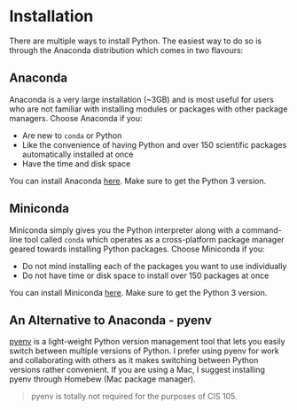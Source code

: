 # Installation

There are multiple ways to install Python. The easiest way to do so is through the Anaconda distribution which comes in two flavours:

## Anaconda

Anaconda is a very large installation \(~3GB\) and is most useful for users who are not familiar with installing modules or packages with other package managers. Choose Anaconda if you:

* Are new to `conda` or Python
* Like the convenience of having Python and over 150 scientific packages automatically installed at once
* Have the time and disk space

You can install Anaconda [here](https://www.anaconda.com/distribution/#download-section). Make sure to get the Python 3 version.

## Miniconda

Miniconda simply gives you the Python interpreter along with a command-line tool called `conda` which operates as a cross-platform package manager geared towards installing Python packages. Choose Miniconda if you:

* Do not mind installing each of the packages you want to use individually
* Do not have time or disk space to install over 150 packages at once

You can install Miniconda [here](https://docs.conda.io/en/latest/miniconda.html). Make sure to get the Python 3 version.

## An Alternative to Anaconda - pyenv

[pyenv](https://github.com/pyenv/pyenv) is a light-weight Python version management tool that lets you easily switch between multiple versions of Python. I prefer using pyenv for work and collaborating with others as it makes switching between Python versions rather convenient. If you are using a Mac, I suggest installing pyenv through Homebew \(Mac package manager\).

> pyenv is totally not required for the purposes of CIS 105.



